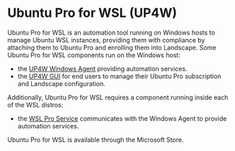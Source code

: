 # Ubuntu Pro for WSL (UP4W)

Ubuntu Pro for WSL is an automation tool running on Windows hosts to manage Ubuntu WSL instances, providing them with compliance by attaching them to Ubuntu Pro and enrolling them into Landscape. Some Ubuntu Pro for WSL components run on the Windows host:
- the [UP4W Windows Agent](ref::up4w-windows-agent) providing automation services.
- the [UP4W GUI](ref::up4w-gui) for end users to manage their Ubuntu Pro subscription and Landscape configuration.

Additionally, Ubuntu Pro for WSL requires a component running inside each of the WSL distros:
- the [WSL Pro Service](ref::up4w-wsl-pro-service) communicates with the Windows Agent to provide automation services.

Ubuntu Pro for WSL is available through the Microsoft Store.
